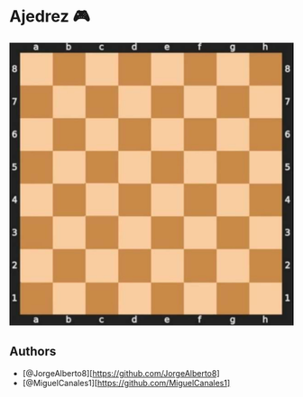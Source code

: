 # Ajedrez 🎮
![alt text](image.png)

## Authors

- [@JorgeAlberto8][https://github.com/JorgeAlberto8]
- [@MiguelCanales1][https://github.com/MiguelCanales1]
